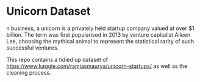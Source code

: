 # Unicorn Dataset
n business, a unicorn is a privately held startup company valued at over $1 billion. The term was first popularised in 2013 by venture capitalist Aileen Lee, choosing the mythical animal to represent the statistical rarity of such successful ventures.

This repo contains a tidied up dataset of https://www.kaggle.com/ramjasmaurya/unicorn-startups/ as well as the cleaning process.
